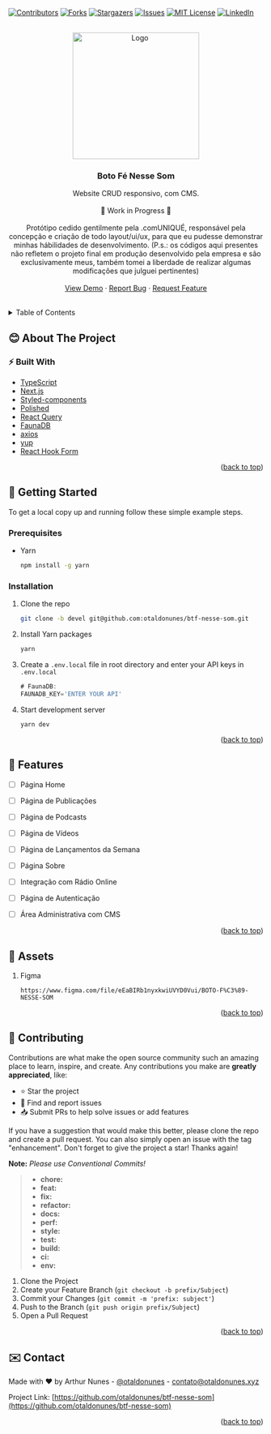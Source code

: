 
<div id="top"></div>

[![Contributors][contributors-shield]][contributors-url]
[![Forks][forks-shield]][forks-url]
[![Stargazers][stars-shield]][stars-url]
[![Issues][issues-shield]][issues-url]
[![MIT License][license-shield]][license-url]
[![LinkedIn][linkedin-shield]][linkedin-url]



<br />
<div align="center">
  <a href="https://github.com/otaldonunes/btf-nesse-som">
    <img src="https://scontent.fpmw4-1.fna.fbcdn.net/v/t1.18169-9/27331941_2087362658160124_3244075521344581697_n.png?_nc_cat=102&ccb=1-5&_nc_sid=09cbfe&_nc_eui2=AeHNy1am6zkIzS5666slbY_pPbdCW1DyGaI9t0JbUPIZokF1ofk6nVbJSekMJtRn-53VfdULWJLoo5fDm6HyWVn7&_nc_ohc=sjD45zuoawEAX_AeDpC&tn=r9v1GVFcNlaZTKM8&_nc_ht=scontent.fpmw4-1.fna&oh=2cd09c4769b74c9ac4f5193dde9c8ca8&oe=619D44CB" alt="Logo" width="250" height="250">
  </a>

<h3 align="center">Boto Fé Nesse Som</h3>

  <p align="center">
    Website CRUD responsivo, com CMS.
    <br />
    <br />
    🚧 Work in Progress 🚧
    <br />
    <br />
    Protótipo cedido gentilmente pela .comUNIQUÉ, responsável pela concepção e criação de todo layout/ui/ux, para que eu pudesse demonstrar minhas hábilidades de                     desenvolvimento. (P.s.: os códigos aqui presentes não refletem o projeto final em produção desenvolvido pela empresa e são exclusivamente meus, também tomei a liberdade de       realizar algumas modificações que julguei pertinentes)
    <br />
     <br />
    <a href="https://github.com/otaldonunes/btf-nesse-som">View Demo</a>
    ·
    <a href="https://github.com/otaldonunes/btf-nesse-som/issues">Report Bug</a>
    ·
    <a href="https://github.com/otaldonunes/btf-nesse-som/issues">Request Feature</a>
  </p>
</div>

<br />
<details>
  <summary>Table of Contents</summary>
  <ol>
    <li>
      <a href="#about-the-project">About The Project</a>
      <ul>
        <li><a href="#built-with">Built With</a></li>
      </ul>
    </li>
    <li>
      <a href="#getting-started">Getting Started</a>
      <ul>
        <li><a href="#prerequisites">Prerequisites</a></li>
        <li><a href="#installation">Installation</a></li>
      </ul>
    </li>
    <li><a href="#features">Features</a></li>
    <li><a href="#assets">Assets</a></li>
    <li><a href="#contributing">Contributing</a></li>
    <li><a href="#contact">Contact</a></li>
  </ol>
</details>



## 😊 About The Project


### ⚡ Built With

* [TypeScript](https://www.typescriptlang.org/)
* [Next.js](https://nextjs.org/)
* [Styled-components](https://styled-components.com/)
* [Polished](https://polished.js.org/)
* [React Query](https://react-query.tanstack.com/)
* [FaunaDB](https://fauna.com/)
* [axios](https://axios-http.com/docs/intro)
* [yup](https://github.com/jquense/yup)
* [React Hook Form](https://react-hook-form.com/)


<p align="right">(<a href="#top">back to top</a>)</p>



## 🚀 Getting Started

To get a local copy up and running follow these simple example steps.

### Prerequisites

* Yarn
  ```sh
  npm install -g yarn
  ```

### Installation

1. Clone the repo
   ```sh
   git clone -b devel git@github.com:otaldonunes/btf-nesse-som.git
   ```
2. Install Yarn packages
   ```sh
   yarn
   ```
3. Create a `.env.local` file in root directory and enter your API keys in `.env.local`
   ```js
   # FaunaDB:
   FAUNADB_KEY='ENTER YOUR API'
   ```
4. Start development server
	```
	yarn dev
	```

<p align="right">(<a href="#top">back to top</a>)</p>



## 💫 Features

- [ ] Página Home
- [ ] Página de Publicações
- [ ] Página de Podcasts
- [ ] Página de Vídeos
- [ ] Página de Lançamentos da Semana
- [ ] Página Sobre
- [ ] Integração com Rádio Online
- [ ] Página de Autenticação
- [ ] Área Administrativa com CMS


<p align="right">(<a href="#top">back to top</a>)</p>



## 📁 Assets

1. Figma
   ```
   https://www.figma.com/file/eEaBIRb1nyxkwiUVYD0Vui/BOTO-F%C3%89-NESSE-SOM
   ```

<p align="right">(<a href="#top">back to top</a>)</p>

## 🤝 Contributing

Contributions are what make the open source community such an amazing place to learn, inspire, and create. Any contributions you make are **greatly appreciated**, like:

-   ⭐️  Star the project
-   🐛  Find and report issues
-   📥  Submit PRs to help solve issues or add features

If you have a suggestion that would make this better, please clone the repo and create a pull request. You can also simply open an issue with the tag "enhancement".
Don't forget to give the project a star! Thanks again!

**Note:** *Please use Conventional Commits!*

> - **chore:**
> -   **feat:**
> -   **fix:**
> -   **refactor:**
> -   **docs:**
> -   **perf:**
> -   **style:**
> -   **test:**
> -   **build:**
> -   **ci:**
> -   **env:**

1. Clone the Project
2. Create your Feature Branch (`git checkout -b prefix/Subject`)
3. Commit your Changes (`git commit -m 'prefix: subject'`)
4. Push to the Branch (`git push origin prefix/Subject`)
5. Open a Pull Request

<p align="right">(<a href="#top">back to top</a>)</p>



<!-- CONTACT -->
## ✉️ Contact

Made with ❤️ by Arthur Nunes - [@otaldonunes](https://www.linkedin.com/in/otaldonunes) - contato@otaldonunes.xyz

Project Link: [https://github.com/otaldonunes/btf-nesse-som](https://github.com/otaldonunes/btf-nesse-som)

<p align="right">(<a href="#top">back to top</a>)</p>




<!-- MARKDOWN LINKS & IMAGES -->
<!-- https://www.markdownguide.org/basic-syntax/#reference-style-links -->
[contributors-shield]: https://img.shields.io/github/contributors/otaldonunes/btf-nesse-som.svg?style=for-the-badge
[contributors-url]: https://github.com/otaldonunes/btf-nesse-som/graphs/contributors
[forks-shield]: https://img.shields.io/github/forks/otaldonunes/btf-nesse-som.svg?style=for-the-badge
[forks-url]: https://github.com/otaldonunes/btf-nesse-som/network/members
[stars-shield]: https://img.shields.io/github/stars/otaldonunes/btf-nesse-som.svg?style=for-the-badge
[stars-url]: https://github.com/otaldonunes/btf-nesse-som/stargazers
[issues-shield]: https://img.shields.io/github/issues/otaldonunes/btf-nesse-som.svg?style=for-the-badge
[issues-url]: https://github.com/otaldonunes/btf-nesse-som/issues
[license-shield]: https://img.shields.io/github/license/otaldonunes/btf-nesse-som.svg?style=for-the-badge
[license-url]: https://github.com/otaldonunes/btf-nesse-som/blob/master/LICENSE.txt
[linkedin-shield]: https://img.shields.io/badge/-LinkedIn-black.svg?style=for-the-badge&logo=linkedin&colorB=555
[linkedin-url]: https://linkedin.com/in/otaldonunes
[product-screenshot]: https://scontent.fpmw4-1.fna.fbcdn.net/v/t1.18169-9/27331941_2087362658160124_3244075521344581697_n.png?_nc_cat=102&ccb=1-5&_nc_sid=09cbfe&_nc_eui2=AeHNy1am6zkIzS5666slbY_pPbdCW1DyGaI9t0JbUPIZokF1ofk6nVbJSekMJtRn-53VfdULWJLoo5fDm6HyWVn7&_nc_ohc=sjD45zuoawEAX_AeDpC&tn=r9v1GVFcNlaZTKM8&_nc_ht=scontent.fpmw4-1.fna&oh=2cd09c4769b74c9ac4f5193dde9c8ca8&oe=619D44CB
